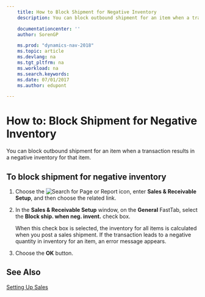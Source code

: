 ```yaml
---
    title: How to Block Shipment for Negative Inventory
    description: You can block outbound shipment for an item when a transaction results in a negative inventory for that item.

    documentationcenter: ''
    author: SorenGP

    ms.prod: "dynamics-nav-2018"
    ms.topic: article
    ms.devlang: na
    ms.tgt_pltfrm: na
    ms.workload: na
    ms.search.keywords:
    ms.date: 07/01/2017
    ms.author: edupont

---
```

# How to: Block Shipment for Negative Inventory
You can block outbound shipment for an item when a transaction results in a negative inventory for that item.  

## To block shipment for negative inventory  

1.  Choose the ![Search for Page or Report](../../media/ui-search/search_small.png "Search for Page or Report icon") icon, enter **Sales & Receivable Setup**, and then choose the related link.  
2.  In the **Sales & Receivable Setup** window, on the **General** FastTab, select the **Block ship. when neg. invent.** check box.  

    When this check box is selected, the inventory for all items is calculated when you post a sales shipment. If the transaction leads to a negative quantity in inventory for an item, an error message appears.  

3.  Choose the **OK** button.  

## See Also  
[Setting Up Sales](../../sales-setup-sales.md)

